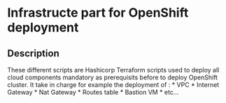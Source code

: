 # Infrastructe part for OpenShift deployment

## Description

These different scripts are Hashicorp Terraform scripts used to deploy all cloud components mandatory as prerequisits before to deploy OpenShift cluster. It take in charge for example the deployment of :
    * VPC
    * Internet Gateway
    * Nat Gateway
    * Routes table
    * Bastion VM
    * etc...    

